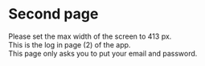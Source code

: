 <h1>Second page</h1>
Please set the max width of the screen to 413 px.<br>
This is the log in page (2) of the app.<br>
This page only asks you to put your email and password.
